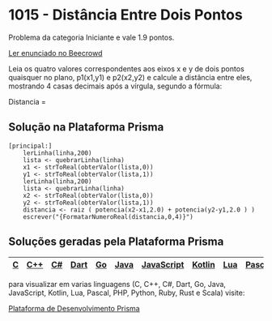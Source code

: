 # 1015 - Distância Entre Dois Pontos

Problema da categoria Iniciante e vale 1.9 pontos.

[Ler enunciado no Beecrowd](https://www.beecrowd.com.br/judge/en/problems/view/1015)


Leia os quatro valores correspondentes aos eixos x e y de dois pontos quaisquer no plano, p1(x1,y1) e p2(x2,y2) e calcule a distância entre eles, mostrando 4 casas decimais após a vírgula, segundo a fórmula:

Distancia =

## Solução na Plataforma Prisma
``` 
[principal:]
    lerLinha(linha,200)
    lista <- quebrarLinha(linha)
    x1 <- strToReal(obterValor(lista,0))
    y1 <- strToReal(obterValor(lista,1))
    lerLinha(linha,200)
    lista <- quebrarLinha(linha)
    x2 <- strToReal(obterValor(lista,0))
    y2 <- strToReal(obterValor(lista,1))
    distancia <- raiz ( potencia(x2-x1,2.0) + potencia(y2-y1,2.0 ) )
    escrever("{FormatarNumeroReal(distancia,0,4)}")
```

## Soluções geradas pela Plataforma Prisma

|[C](https://www.prisma.dev.br/tela-demo-transpilado.html?idDemo=1015&categoria=Iniciante&idTarget=1)|[C++](https://www.prisma.dev.br/tela-demo-transpilado.html?idDemo=1015&categoria=Iniciante&idTarget=2)|[C#](https://www.prisma.dev.br/tela-demo-transpilado.html?idDemo=1015&categoria=Iniciante&idTarget=3)|[Dart](https://www.prisma.dev.br/tela-demo-transpilado.html?idDemo=1015&categoria=Iniciante&idTarget=4)|[Go](https://www.prisma.dev.br/tela-demo-transpilado.html?idDemo=1015&categoria=Iniciante&idTarget=5)|[Java](https://www.prisma.dev.br/tela-demo-transpilado.html?idDemo=1015&categoria=Iniciante&idTarget=6)|[JavaScript](https://www.prisma.dev.br/tela-demo-transpilado.html?idDemo=1015&categoria=Iniciante&idTarget=7)|[Kotlin](https://www.prisma.dev.br/tela-demo-transpilado.html?idDemo=1015&categoria=Iniciante&idTarget=8)|[Lua](https://www.prisma.dev.br/tela-demo-transpilado.html?idDemo=1015&categoria=Iniciante&idTarget=9)|[Pascal](https://www.prisma.dev.br/tela-demo-transpilado.html?idDemo=1015&categoria=Iniciante&idTarget=10)|[PHP](https://www.prisma.dev.br/tela-demo-transpilado.html?idDemo=1015&categoria=Iniciante&idTarget=11)|[Python](https://www.prisma.dev.br/tela-demo-transpilado.html?idDemo=1015&categoria=Iniciante&idTarget=12)|[Ruby](https://www.prisma.dev.br/tela-demo-transpilado.html?idDemo=1015&categoria=Iniciante&idTarget=13)|[Rust](https://www.prisma.dev.br/tela-demo-transpilado.html?idDemo=1015&categoria=Iniciante&idTarget=14)|[Scala](https://www.prisma.dev.br/tela-demo-transpilado.html?idDemo=1015&categoria=Iniciante&idTarget=15)|
 --- | --- | --- | --- | --- | --- | --- | --- | --- | --- | --- | --- | --- | --- | --- |

para visualizar em varias linguagens (C, C++, C#, Dart, Go, Java, JavaScript, Kotlin, Lua, Pascal, PHP, Python, Ruby, Rust e Scala) visite:

[Plataforma de Desenvolvimento Prisma](https://www.prisma.dev.br/tela-demo.html?idDemo=1015&categoria=Iniciante)
